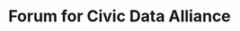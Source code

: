---
layout: forum
permalink: /forum/
title: Forum for Civic Data Alliance
description: "Civic Data Alliance Forum"
tags: [forum]
image:
  feature: texture-feature-04.jpg
  credit: system58.photos by david.alan.kidd
  creditlink: http://system58photos.com/
---